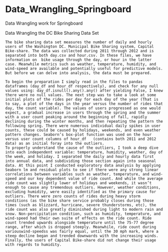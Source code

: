 # Data_Wrangling_Springboard
Data Wrangling work for Springboard

Data Wrangling the DC Bike Sharing Data Set

	The bike sharing data set measures the number of daily and hourly users of the Washington DC. Municipal Bike Sharing system, Capital Bike-share. The data was collected during 2011 through 2012 and is separated into both day.csv and hour.csv. In these files, we have information on  bike usage through the day, or hour in the latter case. Meanwhile metrics such as weather, temperature, humidity, and wind-speed are available and potentially useful for predictive models. But before we can delve into analysis, the data must be prepared. 

	To begin the preparation I simply read in the files to pandas dataframes (day_df and hour_df respectively), and check for any null values using: day_df.isnull().any().any() after yielding False, I knew there were no null values. The next step was to take a look at some initial plots of the rides per day for each day of the year (That is to say, a plot of the days in the year versus the number of rides that day, the count variable). The values of users progressed as one would expect, a gradual increase in users through the spring and the summer with a user count peaking around the beginning of fall, rapidly declining during the winter months, and then repeating the pattern the following spring. There were numerous individual daily spikes in user counts, these could be caused by holidays, weekends, and even weather pattern changes. Seaborn’s box-plot function was used on the hour versus user count columns of hour_df   (contains both 2011 and 2012 data) as an initial foray into the outliers. 
	To properly understand the cause of the outliers, I took a deep dive into each independent variable: temperature, humidity, weather, day of the week, and holiday. I separated the daily and hourly data first into annual data, and subdividing those section again into seasonal data. At this point I conducted exploratory data analysis by applying Seaborn lm and residual plots to see if there were any strong linear correlations between variables such as weather, temperature, and wind-speed and our key dependent value of ride count. And while the average ride count was slightly lower of holidays and weekends, it wasn’t enough to cause any tremendous outliers. However, weather conditions, excluding humidity, were easily identified as the primary cause for outliers. There were zero counts of rides during heavy storm conditions (as the bike share service probably closes during those times (such as blizzard, hurricane, severe thunderstorms, etc), the ride count was also greatly diminished during light to modern rain and snow. Non-percipitation condition, such as humidity, temperature, and wind-speed had their own suite of effects on the ride count. Ride count trended upwards alongside temperature until the 75-77 degree range, after which is dropped steeply. Meanwhile, ride count during variouswind-speedss was fairly equal, until the 30 mph mark, where a steep decline began and trended downwards with the increasing winds. Finally, the users of Capital Bike-share did not change their usage with regards to humidity.
	

